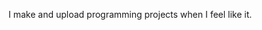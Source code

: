 I make and upload programming projects when I feel like it.

<!---
AFasterSlowpoke/AFasterSlowpoke is a ✨ special ✨ repository because its `README.md` (this file) appears on your GitHub profile.
You can click the Preview link to take a look at your changes.
--->
